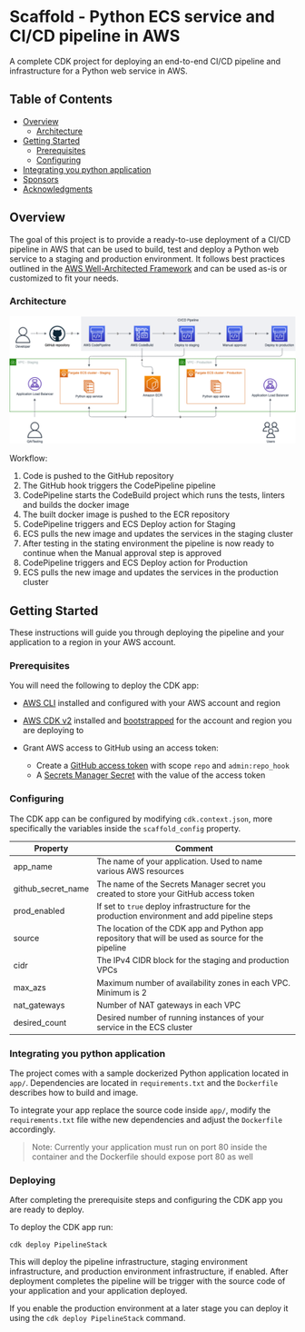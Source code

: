 # Scaffold - Python ECS service and CI/CD pipeline in AWS

A complete CDK project for deploying an end-to-end CI/CD pipeline and infrastructure for a Python web service in AWS.

## Table of Contents

- [Overview](#overview)
    - [Architecture](#architecture)
- [Getting Started](#getting-started)
    - [Prerequisites](#prerequisites)
    - [Configuring](#onfiguring)
- [Integrating you python application](#backers-)
- [Sponsors](#sponsors-)
- [Acknowledgments](#acknowledgments)

## Overview
The goal of this project is to provide a ready-to-use deployment of a CI/CD pipeline in AWS that can be used to build, test and deploy a Python web service to a staging and production environment. It follows best practices outlined in the [AWS Well-Architected Framework](https://docs.aws.amazon.com/wellarchitected/latest/framework/welcome.html) and can be used as-is or customized to fit your needs.

### Architecture
<a href="https://github.com/vlttnv/scaffold/blob/master/documentation/scaffold.png"><img src="documentation/scaffold.png" alt="Architecture diagram" width="800"></a>

Workflow:
1. Code is pushed to the GitHub repository
2. The GitHub hook triggers the CodePipeline pipeline
3. CodePipeline starts the CodeBuild project which runs the tests, linters and builds the docker image
4. The built docker image is pushed to the ECR repository
5. CodePipeline triggers and ECS Deploy action for Staging
6. ECS pulls the new image and updates the services in the staging cluster
7. After testing in the stating environment the pipeline is now ready to continue when the Manual approval step is approved
8. CodePipeline triggers and ECS Deploy action for Production
9. ECS pulls the new image and updates the services in the production cluster


<!-- ### Deployed resources -->

## Getting Started

These instructions will guide you through deploying the pipeline and your application to a region in your AWS account.

### Prerequisites

You will need the following to deploy the CDK app:
- [AWS CLI](https://docs.aws.amazon.com/cli/latest/userguide/cli-chap-getting-started.html) installed and configured with your AWS account and region
- [AWS CDK v2](https://docs.aws.amazon.com/cdk/v2/guide/getting_started.html) installed and [bootstrapped](https://docs.aws.amazon.com/cdk/v2/guide/getting_started.html) for the account and region you are deploying to
- Grant AWS access to GitHub using an access token:

    - Create a [GitHub access token](https://docs.github.com/en/authentication/keeping-your-account-and-data-secure/creating-a-personal-access-token) with scope `repo` and `admin:repo_hook`
    - A [Secrets Manager Secret](https://docs.aws.amazon.com/secretsmanager/latest/userguide/managing-secrets.html) with the value of the access token

### Configuring
The CDK app can be configured by modifying `cdk.context.json`, more specifically the variables inside the `scaffold_config` property.  

| Property           | Comment                                                                                            |
|--------------------|----------------------------------------------------------------------------------------------------|
| app_name           | The name of your application. Used to name various AWS resources                                   |
| github_secret_name | The name of the Secrets Manager secret you created to store your GitHub access token               |
| prod_enabled       | If set to `true` deploy infrastructure for the production environment and add pipeline steps       |
| source             | The location of the CDK app and Python app repository that will be used as source for the pipeline |
| cidr               | The IPv4 CIDR block for the staging and production VPCs                                            |
| max_azs            | Maximum number of availability zones in each VPC. Minimum is 2                                     |
| nat_gateways       | Number of NAT gateways in each VPC                                                                 |
| desired_count      | Desired number of running instances of your service in the ECS cluster                             |

### Integrating you python application
The project comes with a sample dockerized Python application located in `app/`. Dependencies are located in `requirements.txt` and the `Dockerfile` describes how to build and image.

To integrate your app replace the source code inside `app/`, modify the `requirements.txt` file withe new dependencies and adjust the `Dockerfile` accordingly.

> Note: Currently your application must run on port 80 inside the container and the Dockerfile should expose port 80 as well

### Deploying

After completing the prerequisite steps and configuring the CDK app you are ready to deploy.

To deploy the CDK app run:

```
cdk deploy PipelineStack
```

This will deploy the pipeline infrastructure, staging environment infrastructure, and production environment infrastructure, if enabled. After deployment completes the pipeline will be trigger with the source code of your application and your application deployed.

If you enable the production environment at a later stage you can deploy it using the `cdk deploy PipelineStack` command.
